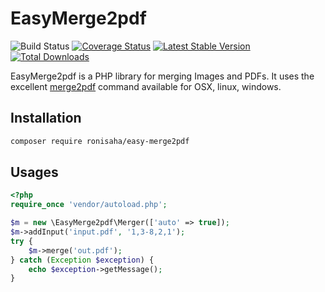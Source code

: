 # EasyMerge2pdf
![Build Status](https://github.com/ronisaha/easy-merge2pdf/actions/workflows/ci.yml/badge.svg?branch=main)
[![Coverage Status](https://coveralls.io/repos/github/ronisaha/easy-merge2pdf/badge.svg?branch=main)](https://coveralls.io/github/ronisaha/easy-merge2pdf?branch=main)
[![Latest Stable Version](https://poser.pugx.org/ronisaha/easy-merge2pdf/v/stable.png)](https://packagist.org/packages/ronisaha/easy-bangla-date)
[![Total Downloads](https://poser.pugx.org/ronisaha/easy-merge2pdf/downloads.png)](https://packagist.org/packages/ronisaha/easy-bangla-date) 

EasyMerge2pdf is a PHP library for merging Images and PDFs. It uses the excellent [merge2pdf](https://github.com/ajaxray/merge2pdf) command available for OSX, linux, windows.

## Installation
```bash
composer require ronisaha/easy-merge2pdf
```

## Usages
```php
<?php
require_once 'vendor/autoload.php';

$m = new \EasyMerge2pdf\Merger(['auto' => true]);
$m->addInput('input.pdf', '1,3-8,2,1');
try {
    $m->merge('out.pdf');
} catch (Exception $exception) {
    echo $exception->getMessage();
}
```
